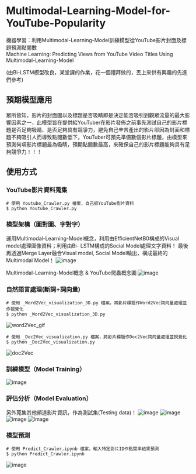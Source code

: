 # Multimodal-Learning-Model-for-YouTube-Popularity
機器學習：利用Multimodal-Learning-Model訓練模型從YouTube影片封面及標題預測點閱數   
Machine Learning: Predicting Views from YouTube Video Titles Using Multimodal-Learning-Model

(由Bi-LSTM模型改良，某堂課的作業，花一個禮拜做的，丟上來供有興趣的先進們參考)
## 預期模型應用
眾所皆知，影片的封面圖以及標題是否吸睛即是決定能否吸引到觀眾流量的最大影響因素之一，此模型旨在提供給YouTuber在影片發佈之前事先測試自己的影片標題是否足夠吸睛、是否足夠具有競爭力，避免自己辛苦產出的影片卻因為封面和標題不夠吸引人而導致點閱數低下，YouTuber可預先準備數個影片標題，由模型來預測何項影片標題最為吸睛，預期點閱數最高，來確保自己的影片標題能夠具有足夠競爭力！！！


## 使用方式
### YouTube影片資料蒐集
```
# 使用 Youtube_Crawler.py 檔案，自己抓YouTube影片資料
$ python Youtube_Crawler.py 
```

### 模型架構（圖對圖、字對字）
運用Multimodal-Learning-Model概念，利用由EfficientNetB0構成的Visual model處理圖像資料；利用由Bi- LSTM構成的Social Model處理文字資料！
最後再透過Merge Layer融合Visual model, Social Model輸出，構成最終的Multimodal Model！
![image](https://user-images.githubusercontent.com/111637364/208354494-c602e24a-8fd5-4125-b103-08cfb1096822.png)

Multimodal-Learning-Model概念 & YouTube爬蟲概念圖
![image](https://user-images.githubusercontent.com/111637364/208354700-9e42a03f-a7d8-47f1-9603-96059a2254cb.png)

### 自然語言處理(斷詞+詞向量)
```
# 使用 _Word2Vec_visualization_3D.py 檔案，將影片標題作Word2Vec詞向量處理並作視覺化
$ python _Word2Vec_visualization_3D.py 
```
![word2Vec_gif](https://user-images.githubusercontent.com/111637364/186734029-2d3c3d5e-e059-4a75-82d3-3ac3eb5242c7.gif)

```
# 使用 _Doc2Vec_visualization.py 檔案，將影片標題作Doc2Vec詞向量處理並視覺化
$ python _Doc2Vec_visualization.py 
```
![doc2Vec](https://user-images.githubusercontent.com/111637364/186747996-65ea93cc-5dc1-452b-8874-51aec3158ffe.jpg)


### 訓練模型（Model Training）
![image](https://user-images.githubusercontent.com/111637364/208354748-867413a9-9fcc-4d70-94a4-e39bbac6d023.png)


### 評估分析（Model Evaluation）
另外蒐集其他頻道影片資訊，作為測試集(Testing data)！
![image](https://user-images.githubusercontent.com/111637364/208354955-6d6f5eed-c068-4b10-84a4-4c1d7bfe15db.png)
![image](https://user-images.githubusercontent.com/111637364/208355454-574b48e6-e176-40d5-8c2d-93fdc4d62c6a.png)
![image](https://user-images.githubusercontent.com/111637364/208355470-69b6782e-1125-4176-b280-6d290ec41f60.png)
![image](https://user-images.githubusercontent.com/111637364/208355480-b6748649-8299-4e76-be31-c9d68d6defb7.png)

### 模型預測
```
# 使用 Predict_Crawler.ipynb 檔案，輸入特定影片ID作點閱率結果預測
$ python Predict_Crawler.ipynb
```
![image](https://user-images.githubusercontent.com/111637364/187491916-8c2fb094-fa9c-4e23-99a9-6980a4db11b1.png)


